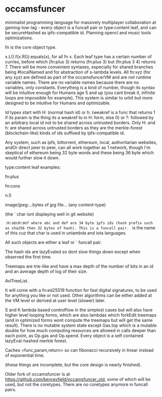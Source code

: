 # occamsfuncer
minimalist programming language for massively multiplayer collaboration at gaming-low-lag - every object is a funcall pair or type:content leaf, and can be secureHashed as ipfs-compatible id. Planning opencl and music tools optimizations.

fn is the core object type.

x.L().f(x.R()).equals(x), for all fn x. Each leaf type has a certain number of curries, before which (fn:plus 3) returns (fn:plus 3) but (fn:plus 3 4) returns 7. There will be more convenient syntaxes, especially for shared branches being #localNamed and for abstraction of s-lambda levels. All fn:xyz (for any xyz) are defined as part of the occamsfuncerVM and are not runtime variable names. There are no variable names because there are no variables, only constants. Everything is a kind of number, though its syntax will be intuitive enough for Humans age 5 and up (you cant break it, infinite loops are impossible for example). This system is similar to urbit but more designed to be intuitive for Humans and optimizable.

Id types start with H: (normal hash id) or h: (weakref is a func that returns 1 if its param is the thing its a weakref to in H: form, else 0) or ?: followed by an arbitrary local id not to be shared across untrusted borders. Only H: and h: are shared across untrusted borders as they are the merkle-forest (blockchain-like) kinds of ids suffixed by ipfs-compatible id.

Any system, such as ipfs, bittorrent, ethereum, local, authoritarian websites, andOr direct peer to peer, can all work together as 1 network, though I'm skeptical of ethereum being 32 byte words and these being 36 byte which would further slow it down.

type:content leaf examples:

fn:plus

fn:cons

n:5

image/jpeg:...bytes of jpg file... (any content-type)

(the ` char isnt displaying well in git website)

`:H:abcH:def where abc and def are 34 byte ipfs ids (hash prefix such as sha256 then 32 bytes of hash). This is a funcall pair. ` is the name of this cuz that char is used in unlambda and iota languages.

All such objects are either a leaf or ` funcall pair.

The hash ids are lazyEvaled so dont slow things down except when observed the first time.

Treemaps are trie-like and have a max depth of the number of bits in an id and an average depth of log of their size.

AvlTreeList.

It will come with a fn:ed25519 function for fast digital signatures, to be used for anything you like or not used. Other algorithms can be either added at the VM level or derived at user level (slower) later.

S and K lambda based controlflow in the simplest cases but will also have higher level looping forms, which are also lambdas which forkEdit treemaps (and in optimized forms wont compute the treemaps but will get the same result). There is no mutable system state except Gas.top which is a mutable double for how much computing resources are allowed in calls deeper than each point, as Op.gas and Op.spend. Every object is a self contained lazyEval-hashed merkle forest.

Caches <func,param,return> so can fibonacci recursively in linear instead of exponential time.

(these things are incomplete, but the core design is nearly finished).

Older fork of occamsfuncer is at https://github.com/benrayfield/occamsfuncer_old, some of which will be used, but not the coretypes. There are no coretypes anymore in funcall pairs.
